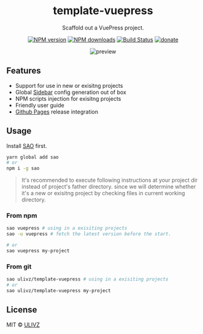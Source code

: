 <h1 align="center">template-vuepress</h1>

<p align="center">
  Scaffold out a VuePress project.
</p>

<p align="center">
<a href="https://npmjs.com/package/template-vuepress"><img src="https://img.shields.io/npm/v/template-vuepress.svg?style=flat" alt="NPM version"></a> <a href="https://npmjs.com/package/template-vuepress"><img src="https://img.shields.io/npm/dm/template-vuepress.svg?style=flat" alt="NPM downloads"></a> <a href="https://circleci.com/gh/ulivz/template-vuepress"><img src="https://img.shields.io/circleci/project/ulivz/template-vuepress/master.svg?style=flat" alt="Build Status"></a> <a href="https://github.com/ulivz/donate"><img src="https://img.shields.io/badge/$-donate-ff69b4.svg?maxAge=2592000&amp;style=flat" alt="donate"></a>
</p>

<p align="center">
  <img src="https://raw.githubusercontent.com/ulivz/template-vuepress/master/.media/using_in_a_exisiting_project.png" alt="preview">
</p>

## Features

- Support for use in new or exisitng projects
- Global [Sidebar](https://vuepress.vuejs.org/default-theme-config/#sidebar) config generation out of box
- NPM scripts injection for exisitng projects
- Friendly user guide
- [Github Pages](https://vuepress.vuejs.org/guide/deploy.html#github-pages) release integration

## Usage

Install [SAO](https://github.com/egoist/sao) first.

``` bash
yarn global add sao
# or
npm i -g sao
```

> It's recommended to execute following instructions at your project dir instead of project's father directory. since we will determine whether it's a new or exisitng project by checking files in current working directory. 

### From npm

``` bash
sao vuepress # using in a exisiting projects
sao -u vuepress # fetch the latest version before the start.

# or
sao vuepress my-project 
```

### From git

``` bash
sao ulivz/template-vuepress # using in a exisiting projects
# or
sao ulivz/template-vuepress my-project
```

## License

MIT &copy; [ULIVZ](https://github.com/ulivz)
